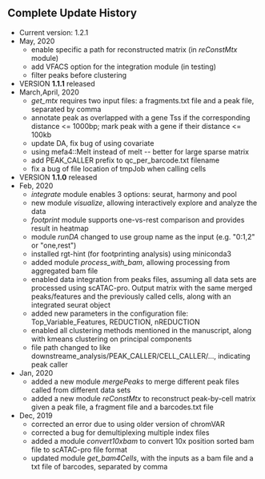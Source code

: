 ## Complete Update History

- Current version: 1.2.1
- May, 2020
    * enable specific a path for reconstructed matrix (in *reConstMtx* module)
    * add VFACS option for the integration module (in testing)
    * filter peaks before clustering
- VERSION **1.1.1** released
- March,April, 2020
    * *get_mtx* requires two input files: a fragments.txt file and a peak file, separated by comma
    * annotate peak as overlapped with a gene Tss if the corresponding distance <= 1000bp; mark peak with a gene if their distance <= 100kb
    * update DA, fix bug of using covariate
    * using mefa4::Melt instead of melt -- better for large sparse matrix
    * add PEAK_CALLER prefix to qc_per_barcode.txt filename
    * fix a bug of file location of tmpJob when calling cells
- VERSION **1.1.0** released
- Feb, 2020
    * *integrate* module enables 3 options: seurat, harmony and pool
    * new module *visualize*, allowing interactively explore and analyze the data
    * *footprint* module supports one-vs-rest comparison and provides result in heatmap
    * module *runDA* changed to use group name as the input (e.g. "0:1,2" or "one,rest")
    * installed rgt-hint (for footprinting analysis) using miniconda3
    * added module *process_with_bam*, allowing processing from aggregated bam file
    * enabled data integration from peaks files, assuming all data sets are processed using scATAC-pro. Output matrix with the same merged peaks/features and the previously called cells, along with an integrated seurat object
    * added new parameters in the configuration file: Top_Variable_Features, REDUCTION, nREDUCTION
    * enabled all clustering methods mentioned in the manuscript, along with kmeans clustering on principal components
    * file path changed to like downstreame_analysis/PEAK_CALLER/CELL_CALLER/..., indicating peak caller
- Jan, 2020
    * added a new module *mergePeaks* to merge different peak files called from different data sets
    * added a new module *reConstMtx* to reconstruct peak-by-cell matrix given a peak file, a fragment file and a barcodes.txt file
- Dec, 2019
    * corrected an error due to using older version of chromVAR
    * corrected a bug for demultiplexing multiple index files
    * added a module *convert10xbam* to convert 10x position sorted bam file to scATAC-pro file format
    * updated module *get_bam4Cells*, with the inputs as a bam file and a txt file of barcodes, separated by comma

